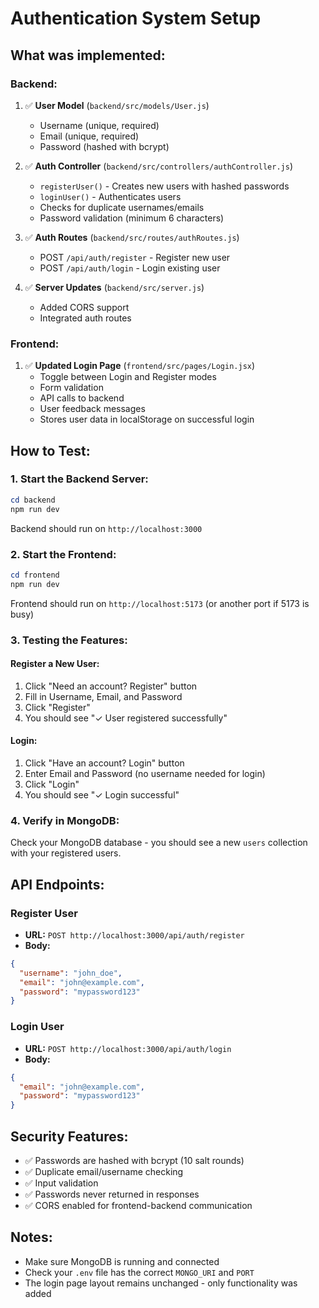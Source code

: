 # Authentication System Setup

## What was implemented:

### Backend:
1. ✅ **User Model** (`backend/src/models/User.js`)
   - Username (unique, required)
   - Email (unique, required)
   - Password (hashed with bcrypt)

2. ✅ **Auth Controller** (`backend/src/controllers/authController.js`)
   - `registerUser()` - Creates new users with hashed passwords
   - `loginUser()` - Authenticates users
   - Checks for duplicate usernames/emails
   - Password validation (minimum 6 characters)

3. ✅ **Auth Routes** (`backend/src/routes/authRoutes.js`)
   - POST `/api/auth/register` - Register new user
   - POST `/api/auth/login` - Login existing user

4. ✅ **Server Updates** (`backend/src/server.js`)
   - Added CORS support
   - Integrated auth routes

### Frontend:
1. ✅ **Updated Login Page** (`frontend/src/pages/Login.jsx`)
   - Toggle between Login and Register modes
   - Form validation
   - API calls to backend
   - User feedback messages
   - Stores user data in localStorage on successful login

## How to Test:

### 1. Start the Backend Server:
```powershell
cd backend
npm run dev
```
Backend should run on `http://localhost:3000`

### 2. Start the Frontend:
```powershell
cd frontend
npm run dev
```
Frontend should run on `http://localhost:5173` (or another port if 5173 is busy)

### 3. Testing the Features:

#### Register a New User:
1. Click "Need an account? Register" button
2. Fill in Username, Email, and Password
3. Click "Register"
4. You should see "✓ User registered successfully"

#### Login:
1. Click "Have an account? Login" button
2. Enter Email and Password (no username needed for login)
3. Click "Login"
4. You should see "✓ Login successful"

### 4. Verify in MongoDB:
Check your MongoDB database - you should see a new `users` collection with your registered users.

## API Endpoints:

### Register User
- **URL:** `POST http://localhost:3000/api/auth/register`
- **Body:**
```json
{
  "username": "john_doe",
  "email": "john@example.com",
  "password": "mypassword123"
}
```

### Login User
- **URL:** `POST http://localhost:3000/api/auth/login`
- **Body:**
```json
{
  "email": "john@example.com",
  "password": "mypassword123"
}
```

## Security Features:
- ✅ Passwords are hashed with bcrypt (10 salt rounds)
- ✅ Duplicate email/username checking
- ✅ Input validation
- ✅ Passwords never returned in responses
- ✅ CORS enabled for frontend-backend communication

## Notes:
- Make sure MongoDB is running and connected
- Check your `.env` file has the correct `MONGO_URI` and `PORT`
- The login page layout remains unchanged - only functionality was added
